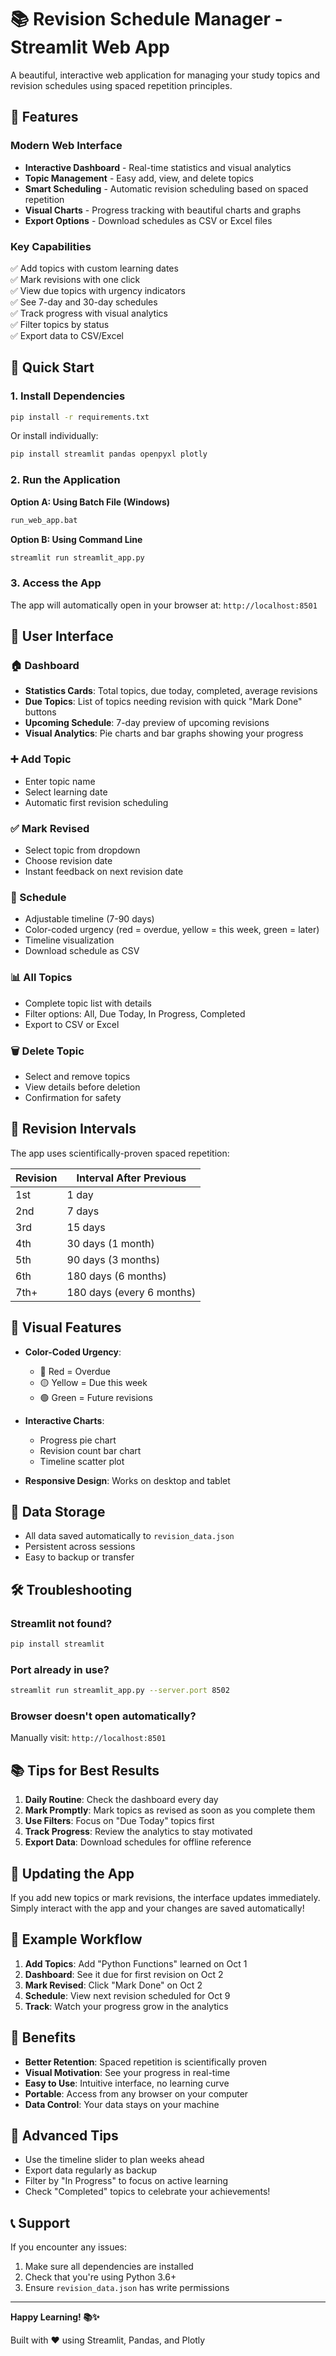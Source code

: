 # 📚 Revision Schedule Manager - Streamlit Web App

A beautiful, interactive web application for managing your study topics and revision schedules using spaced repetition principles.

## 🎨 Features

### Modern Web Interface
- **Interactive Dashboard** - Real-time statistics and visual analytics
- **Topic Management** - Easy add, view, and delete topics
- **Smart Scheduling** - Automatic revision scheduling based on spaced repetition
- **Visual Charts** - Progress tracking with beautiful charts and graphs
- **Export Options** - Download schedules as CSV or Excel files

### Key Capabilities
✅ Add topics with custom learning dates  
✅ Mark revisions with one click  
✅ View due topics with urgency indicators  
✅ See 7-day and 30-day schedules  
✅ Track progress with visual analytics  
✅ Filter topics by status  
✅ Export data to CSV/Excel  

## 🚀 Quick Start

### 1. Install Dependencies
```bash
pip install -r requirements.txt
```

Or install individually:
```bash
pip install streamlit pandas openpyxl plotly
```

### 2. Run the Application

**Option A: Using Batch File (Windows)**
```bash
run_web_app.bat
```

**Option B: Using Command Line**
```bash
streamlit run streamlit_app.py
```

### 3. Access the App
The app will automatically open in your browser at: `http://localhost:8501`

## 📱 User Interface

### 🏠 Dashboard
- **Statistics Cards**: Total topics, due today, completed, average revisions
- **Due Topics**: List of topics needing revision with quick "Mark Done" buttons
- **Upcoming Schedule**: 7-day preview of upcoming revisions
- **Visual Analytics**: Pie charts and bar graphs showing your progress

### ➕ Add Topic
- Enter topic name
- Select learning date
- Automatic first revision scheduling

### ✅ Mark Revised
- Select topic from dropdown
- Choose revision date
- Instant feedback on next revision date

### 📅 Schedule
- Adjustable timeline (7-90 days)
- Color-coded urgency (red = overdue, yellow = this week, green = later)
- Timeline visualization
- Download schedule as CSV

### 📊 All Topics
- Complete topic list with details
- Filter options: All, Due Today, In Progress, Completed
- Export to CSV or Excel

### 🗑️ Delete Topic
- Select and remove topics
- View details before deletion
- Confirmation for safety

## 🎯 Revision Intervals

The app uses scientifically-proven spaced repetition:

| Revision | Interval After Previous |
|----------|------------------------|
| 1st | 1 day |
| 2nd | 7 days |
| 3rd | 15 days |
| 4th | 30 days (1 month) |
| 5th | 90 days (3 months) |
| 6th | 180 days (6 months) |
| 7th+ | 180 days (every 6 months) |

## 🎨 Visual Features

- **Color-Coded Urgency**: 
  - 🔴 Red = Overdue
  - 🟡 Yellow = Due this week
  - 🟢 Green = Future revisions

- **Interactive Charts**:
  - Progress pie chart
  - Revision count bar chart
  - Timeline scatter plot

- **Responsive Design**: Works on desktop and tablet

## 💾 Data Storage

- All data saved automatically to `revision_data.json`
- Persistent across sessions
- Easy to backup or transfer

## 🛠️ Troubleshooting

### Streamlit not found?
```bash
pip install streamlit
```

### Port already in use?
```bash
streamlit run streamlit_app.py --server.port 8502
```

### Browser doesn't open automatically?
Manually visit: `http://localhost:8501`

## 📚 Tips for Best Results

1. **Daily Routine**: Check the dashboard every day
2. **Mark Promptly**: Mark topics as revised as soon as you complete them
3. **Use Filters**: Focus on "Due Today" topics first
4. **Track Progress**: Review the analytics to stay motivated
5. **Export Data**: Download schedules for offline reference

## 🔄 Updating the App

If you add new topics or mark revisions, the interface updates immediately. Simply interact with the app and your changes are saved automatically!

## 📖 Example Workflow

1. **Add Topics**: Add "Python Functions" learned on Oct 1
2. **Dashboard**: See it due for first revision on Oct 2
3. **Mark Revised**: Click "Mark Done" on Oct 2
4. **Schedule**: View next revision scheduled for Oct 9
5. **Track**: Watch your progress grow in the analytics

## 🎉 Benefits

- **Better Retention**: Spaced repetition is scientifically proven
- **Visual Motivation**: See your progress in real-time
- **Easy to Use**: Intuitive interface, no learning curve
- **Portable**: Access from any browser on your computer
- **Data Control**: Your data stays on your machine

## 🌟 Advanced Tips

- Use the timeline slider to plan weeks ahead
- Export data regularly as backup
- Filter by "In Progress" to focus on active learning
- Check "Completed" topics to celebrate your achievements!

## 📞 Support

If you encounter any issues:
1. Make sure all dependencies are installed
2. Check that you're using Python 3.6+
3. Ensure `revision_data.json` has write permissions

---

**Happy Learning! 📚✨**

Built with ❤️ using Streamlit, Pandas, and Plotly